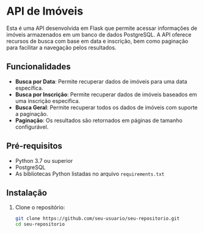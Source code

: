 # API de Imóveis

Esta é uma API desenvolvida em Flask que permite acessar informações de imóveis armazenados em um banco de dados PostgreSQL. A API oferece recursos de busca com base em data e inscrição, bem como paginação para facilitar a navegação pelos resultados.

## Funcionalidades

- **Busca por Data**: Permite recuperar dados de imóveis para uma data específica.
- **Busca por Inscrição**: Permite recuperar dados de imóveis baseados em uma inscrição específica.
- **Busca Geral**: Permite recuperar todos os dados de imóveis com suporte a paginação.
- **Paginação**: Os resultados são retornados em páginas de tamanho configurável.

## Pré-requisitos

- Python 3.7 ou superior
- PostgreSQL
- As bibliotecas Python listadas no arquivo `requirements.txt`

## Instalação

1. Clone o repositório:

   ```bash
   git clone https://github.com/seu-usuario/seu-repositorio.git
   cd seu-repositorio
